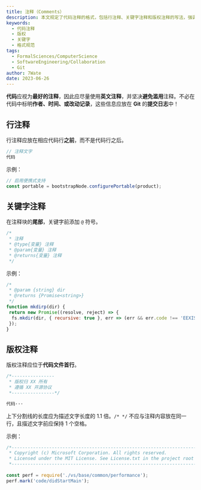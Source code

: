 ```yaml
---
title: 注释（Comments）
description: 本文规定了代码注释的格式，包括行注释、关键字注释和版权注释的写法，强调注释应清晰、准确并位于适当位置。
keywords:
  - 代码注释
  - 版权
  - 关键字
  - 格式规范
tags:
  - FormalSciences/ComputerScience
  - SoftwareEngineering/Collaboration
  - Git
author: 7Wate
date: 2023-06-26
---
```


**代码**应视为**最好的注释**，因此应尽量使用**英文注释**，并坚决**避免滥用**注释。不必在代码中标明**作者、时间、或改动记录**，这些信息应放在 **Git** 的**提交日志**中！

## 行注释

行注释应放在相应代码行**之前**，而不是代码行之后。

```javascript
// 注释文字
代码
```

示例：

```javascript
// 启用便携式支持
const portable = bootstrapNode.configurePortable(product);
```

## 关键字注释

在注释块的**尾部**，关键字前添加 `@` 符号。

```javascript
/* 
 * 注释
 * @type{变量} 注释
 * @param{变量} 注释
 * @returns{变量} 注释
 */
```

示例：

```javascript
/*
 * @param {string} dir
 * @returns {Promise<string>}
 */
function mkdirp(dir) {
 return new Promise((resolve, reject) => {
  fs.mkdir(dir, { recursive: true }, err => (err && err.code !== 'EEXIST') ? reject(err) : resolve(dir));
 });
}
```

## 版权注释

版权注释应位于**代码文件首行**。

```javascript
/*----------------
 * 版权归 XX 所有
 * 遵循 XX 开源协议
 *----------------*/

代码···
```

上下分割线的长度应为描述文字长度的 1.1 倍。`/* */` 不应与注释内容放在同一行，且描述文字前应保持 1 个空格。

示例：

```javascript
/*---------------------------------------------------------------------------------------
 * Copyright (c) Microsoft Corporation. All rights reserved.
 * Licensed under the MIT License. See License.txt in the project root for license information.
 *---------------------------------------------------------------------------------------*/
 
const perf = require('./vs/base/common/performance');
perf.mark('code/didStartMain');
```
